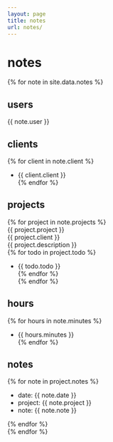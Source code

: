 ```yaml
---
layout: page
title: notes
url: notes/
---
```

# notes
{% for note in site.data.notes %}  
## users  
{{ note.user }}  
## clients  
{% for client in note.client %}  
- {{ client.client }}  
{% endfor %}  
## projects  
{% for project in note.projects %}  
{{ project.project }}  
{{ project.client }}  
{{ project.description }}  
{% for todo in project.todo %}  
  - {{ todo.todo }}  
{% endfor %}  
{% endfor %}  
## hours  
{% for hours in note.minutes %}  
  - {{ hours.minutes }}  
{% endfor %}  
## notes  
{% for note in project.notes %}  
- date: {{ note.date }}  
- project: {{ note.project }}  
- note: {{ note.note }}  
  
{% endfor %}  
{% endfor %}  
